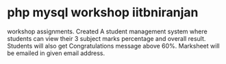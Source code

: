 # php mysql workshop iitbniranjan
workshop assignments.
Created A student management system where students can view their 3 subject marks percentage and overall result.
Students will also get Congratulations message above 60%.
Marksheet will be emailed in given email address.

